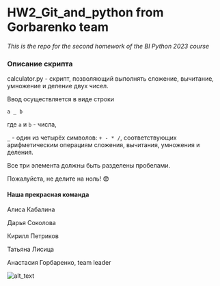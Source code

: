# HW2_Git_and_python from Gorbarenko team
*This is the repo for the second homework of the BI Python 2023 course*

### Описание скрипта

calculator.py - скрипт, позволяющий выполнять сложение, вычитание, умножение и деление двух чисел.

Ввод осуществляется в виде строки

`a _ b`

где `a` и `b` - числа,

`_` - один из четырёх символов: `+ - * /`, соответствующих арифметическим операциям сложения, вычитания, умножения и деления.

Все три элемента должны быть разделены пробелами.

Пожалуйста, не делите на ноль! :fearful:

#### Наша прекрасная команда

Алиса Кабалина

Дарья Соколова

Кирилл Петриков

Татьяна Лисица

Анастасия Горбаренко, team leader

![alt_text](https://github.com/KirPetrikov/HW2_Git_and_python/blob/HW2_Petrikov/HW2_Gorbarenko/photo.jpg?raw=true)
